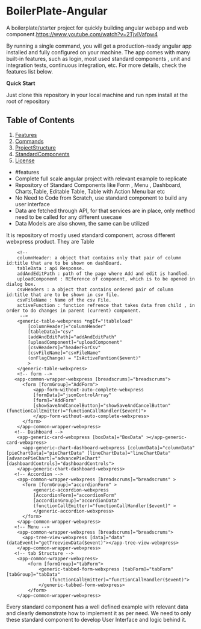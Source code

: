 # BoilerPlate-Angular
A boilerplate/starter project for quickly building angular webapp and web component.https://www.youtube.com/watch?v=2TjvlVafpw4

By running a single command, you will get a production-ready angular app installed and fully configured on your machine. The app comes with many built-in features, such as login, most used standard components , unit and integration tests, continuous integration, etc.
For more details, check the features list below.

**Quick Start**  

Just clone this repository in your local machine and run npm install at the root of repository 

## Table of Contents

1. [Features](#features)
2. [Commands](#commands)
3. [ProjectStructure](#projectstructure)
4. [StandardComponents](#standardcomponent)
5. [License](#license)

* #features  
* Complete full scale angular project with relevant example to replicate 
* Repository of Standard Components like Form , Menu , Dashboard, Charts,Table, Editable Table,  Table with Action Menu bar etc
* No Need to Code from Scratch, use standard component to build any user interface 
* Data are fetched through API, for that services are in place, only method need to be called for any different usecase
* Data Models are also shown, the same can be utilized 



It is repository of mostly used standard component, across different webxpress product. They are
Table
<!-- Loading Generic table as parent component and passing  required data-->
        <!--
        columnHeader: a object that contains only that pair of column id:title that are to be shown on dashBoard.
        tableData : api Response.
        addAndEditPath : path of the page where Add and edit is handled.
        uploadComponent : REference of component, which is to be opened in dialog box.
        csvHeaders : a object that contains ordered pair of column id:title that are to be shown in csv file.
        csvFileName : Name of the csv File.
        activeFunction : function refrence that takes data from child , in order to do changes in parent (current) component.
         -->
        <generic-table-webxpress *ngIf="!tableload" 
            [columnHeader]="columnHeader" 
            [tableData]="csv"
            [addAndEditPath]="addAndEditPath"
            [uploadComponent]="uploadComponent"
            [csvHeaders]="headerForCsv"
            [csvFileName]="csvFileName"
            (onFlagChange) = "IsActiveFuntion($event)" 
            >
        </generic-table-webxpress>
        <!-- form -->
       <app-common-wrapper-webxpress [breadscrums]="breadscrums">
          <form [formGroup]="AddForm">
              <app-form-without-auto-complete-webxpress 
              [formData]="jsonControlArray" 
              [form]="AddForm"
              [showSaveAndCancelButton]="showSaveAndCancelButton" (functionCallEmitter)="functionCallHandler($event)">
              </app-form-without-auto-complete-webxpress>
          </form>
        </app-common-wrapper-webxpress> 
       <!-- Dashboard -->
        <app-generic-card-webxpress [boxData]="BoxData" ></app-generic-card-webxpress>
          <app-generic-chart-dashboard-webxpress [columnData]="columnData" [pieChartData]="pieChartData" [lineChartData]="lineChartData"                  [advancePieChart]="advancePieChart" [dashboardControls]="dashboardControls">
        </app-generic-chart-dashboard-webxpress>
       <!-- Accordion -->
        <app-common-wrapper-webxpress [breadscrums]="breadscrums" > 
          <form [formGroup]="accordionForm" >
              <generic-accordion-webxpress 
              [AccordionForm]="accordionForm"
              [accordionGroup]="accordionData"
              (functionCallEmitter)="functionCallHandler($event)" >
              </generic-accordion-webxpress>
          </form>
        </app-common-wrapper-webxpress>
       <!-- Menu -->
        <app-common-wrapper-webxpress [breadscrums]="breadscrums">
          <app-tree-view-webxpress [data]="data" (dataEvent)="getTreeviewData($event)"></app-tree-view-webxpress>
        </app-common-wrapper-webxpress> 
       <!-- tab Structure --> 
        <app-common-wrapper-webxpress>
            <form [formGroup]="tabForm">
                <generic-tabbed-form-webxpress [tabForm]="tabForm" [tabGroup]="tabData"
                    (functionCallEmitter)="functionCallHandler($event)">
                </generic-tabbed-form-webxpress>
            </form>
        </app-common-wrapper-webxpress>


Every standard component has a well defined example with relevant data and clearly demonstrate how to implement it as per need.  We need to only these standard component to develop User Interface and logic behind it. 




	
	
	
